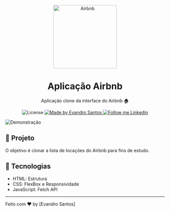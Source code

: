 <p align="center">
    <img alt="Airbnb" src="https://github.com/BrunoSaibert/layout_arbnb/blob/master/_assets/logo.jpg?raw=true" width="200px" />
</p>

<h1 align="center">
  Aplicação Airbnb
</h1>

<p align="center">Aplicação clone da interface do Airbnb 🏠</p>

<p align="center">
  <img alt="License" src="https://img.shields.io/badge/license-MIT-191A1E">

  <a href="https://github.com/evandro-santos2020">
    <img alt="Made by Evandro Santos" src="https://img.shields.io/badge/Made%20by-Evandro%20Santos-191A1E">
  </a>

  <a href="https://www.linkedin.com/in/santos-evandro/">
    <img alt="Follow me Linkedin" src="https://img.shields.io/badge/Follow%20up-brunohenriquesaibert-191A1E?style=social&logo=linkedin">
  </a>
</p>

![Demonstração](https://github.com/evandro-santos2020/_assets/airbnb.png?raw=true)

## 🚀 Projeto

O objetivo é clonar a lista de locações do Airbnb para fins de estudo.

## 🔧 Tecnologias

- HTML: Estrutura
- CSS: FlexBox e Responsividade
- JavaScript: Fetch API

---

Feito com ♥  by [Evandro Santos]

